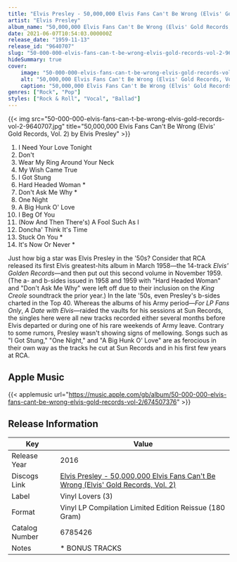 ```yaml
---
title: "Elvis Presley - 50,000,000 Elvis Fans Can't Be Wrong (Elvis' Gold Records, Vol. 2)"
artist: "Elvis Presley"
album_name: "50,000,000 Elvis Fans Can't Be Wrong (Elvis' Gold Records, Vol. 2)"
date: 2021-06-07T10:54:03.000000Z
release_date: "1959-11-13"
release_id: "9640707"
slug: "50-000-000-elvis-fans-can-t-be-wrong-elvis-gold-records-vol-2-9640707"
hideSummary: true
cover:
    image: "50-000-000-elvis-fans-can-t-be-wrong-elvis-gold-records-vol-2-9640707.jpg"
    alt: "50,000,000 Elvis Fans Can't Be Wrong (Elvis' Gold Records, Vol. 2) by Elvis Presley"
    caption: "50,000,000 Elvis Fans Can't Be Wrong (Elvis' Gold Records, Vol. 2) by Elvis Presley"
genres: ["Rock", "Pop"]
styles: ["Rock & Roll", "Vocal", "Ballad"]
---
```


{{< img src="50-000-000-elvis-fans-can-t-be-wrong-elvis-gold-records-vol-2-9640707.jpg" title="50,000,000 Elvis Fans Can't Be Wrong (Elvis' Gold Records, Vol. 2) by Elvis Presley" >}}

<!-- section break -->

1. I Need Your Love Tonight
2. Don't
3. Wear My Ring Around Your Neck
4. My Wish Came True
5. I Got Stung
6. Hard Headed Woman *
7. Don't Ask Me Why *
8. One Night
9. A Big Hunk O' Love
10. I Beg Of You
11. (Now And Then There's) A Fool Such As I
12. Doncha' Think It's Time
13. Stuck On You *
14. It's Now Or Never *

<!-- section break -->


Just how big a star was Elvis Presley in the '50s? Consider that RCA released its first Elvis greatest-hits album in March 1958—the 14-track <i>Elvis' Golden Records</i>—and then put out this second volume in November 1959. (The a- and b-sides issued in 1958 and 1959 with "Hard Headed Woman" and "Don't Ask Me Why" were left off due to their inclusion on the <i>King Creole</i> soundtrack the prior year.) In the late '50s, even Presley's b-sides charted in the Top 40. Whereas the albums of his Army period—<i>For LP Fans Only</i>, <i>A Date with Elvis</i>—raided the vaults for his sessions at Sun Records, the singles here were all new tracks recorded either several months before Elvis departed or during one of his rare weekends of Army leave. Contrary to some rumors, Presley wasn't showing signs of mellowing. Songs such as "I Got Stung," "One Night," and "A Big Hunk O' Love" are as ferocious in their own way as the tracks he cut at Sun Records and in his first few years at RCA. 



## Apple Music
{{< applemusic url="https://music.apple.com/gb/album/50-000-000-elvis-fans-cant-be-wrong-elvis-gold-records-vol-2/674507376" >}}






## Release Information
|  Key           | Value                                                |
| ---------------| ---------------------------------------------------- |
| Release Year   | 2016                                   |
| Discogs Link   | [Elvis Presley - 50,000,000 Elvis Fans Can't Be Wrong (Elvis' Gold Records, Vol. 2)](https://www.discogs.com/release/9640707-Elvis-Presley-50000000-Elvis-Fans-Cant-Be-Wrong-Elvis-Gold-Records-Vol-2) |
| Label          | Vinyl Lovers (3) |
| Format         | Vinyl LP Compilation Limited Edition Reissue (180 Gram) |
| Catalog Number | 6785426 |
| Notes | * BONUS TRACKS |